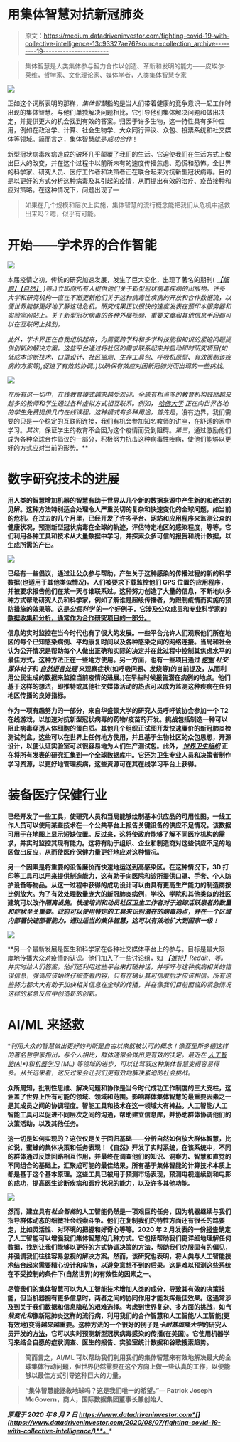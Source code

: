 # 用集体智慧对抗新冠肺炎

> 原文：<https://medium.datadriveninvestor.com/fighting-covid-19-with-collective-intelligence-13c93327ae76?source=collection_archive---------19----------------------->

> 集体智慧是人类集体参与智力合作以创造、革新和发明的能力——皮埃尔·莱维，哲学家、文化理论家、媒体学者，人类集体智慧专家

![](img/1f815a556aa38d82cded49506d0860b0.png)

正如这个词所表明的那样，*集体智慧*指的是当人们带着健康的竞争意识一起工作时出现的集体智慧。与他们单独解决问题相比，它引导他们集体解决问题和做出决定，并提供更大的机会找到有效的答案。归因于许多生物，这一特性具有多种应用，例如在政治学、计算、社会生物学、大众同行评议、众包、投票系统和社交媒体等领域。简而言之，集体智慧就是*成功合作*！

新型冠状病毒疾病造成的破坏几乎颠覆了我们的生活。它迫使我们在生活方式上做出巨大的改变，并在这个过程中以前所未有的速度传播焦虑、恐慌和恐怖。全世界的科学家、研究人员、医疗工作者和决策者正在联合起来对抗新型冠状病毒。目的是以更好的方式分析这种病毒及其引起的疫情，从而提出有效的治疗、疫苗接种和应对策略。在这种情况下，问题出现了—

> 如果在几个规模和层次上实施，集体智慧的流行概念能把我们从危机中拯救出来吗？嗯，似乎有可能。

# 开始——学术界的合作智能

![](img/17bb97a0c4c444eed3d7ba7705a9f39a.png)

本届疫情之初，传统的研究加速发展，发生了巨大变化，出现了著名的期刊( [*【细胞】*](https://www.cell.com/COVID-19)*[*【自然】*](https://www.nature.com/collections/hajgidghjb) )等。)立即向所有人提供他们关于新型冠状病毒疾病的出版物。许多大学和研究机构一直在不断更新他们关于这种病毒性疾病的开放和合作数据流，以便世界能够更好地了解这场危机。研究成果正以很快的速度发表在预印本服务器和实验室网站上。关于新型冠状病毒的各种外展视频、重要文章和其他信息手段都可以在互联网上找到。*

*此外，学术界正在自我组织起来，为需要跨学科和多学科技能和知识的紧迫问题提供创新的解决方案。这些平台通过将社区的需求联系起来并启动即时研究项目(如低成本诊断技术、口罩设计、社区监测、生存工具包、呼吸机原型、有效遏制该疾病的方案等),促进了有效的协调。)以确保有效应对因新冠肺炎而出现的一些挑战。*

*![](img/3ef5dd9f0d0c49795bdb11724f24725a.png)*

*在所有这一切中，在线教育模式越来越受欢迎。全球有相当多的教育机构鼓励越来越多的教师和学生通过各种虚拟方式相互联系。例如， [*哈佛大学*](https://www.edx.org/school/harvardx) 正在向世界各地的学生免费提供几门在线课程。这种模式有多种用途，首先是*，没有边界，我们需要的只是一个稳定的互联网连接，我们有机会参加知名教师的讲座，在舒适的家中学习。*其次*，保证学生的教育不会因为这个疫情而受到阻碍。*第三*，通过激励他们成为各种全球合作倡议的一部分，积极努力抗击这种病毒性疾病，使他们能够以更好的方式应对当前的形势。**

# **数字研究技术的进展**

**用人类的智慧增加机器的智慧有助于世界从几个新的数据来源中产生新的和改进的见解。这种方法特别适合处理令人严重关切的复杂和快速变化的全球问题，如当前的危机。在过去的几个月里，已经开发了许多平台、网站和应用程序来监测公众的健康状况，预测新型冠状病毒在全球的轨迹，评估特定地区的感染程度，等等。它们利用各种工具和技术从大量数据中学习，并探索众多可信的报告和统计数据，以生成所需的产出。**

**![](img/c949fd7a722faf546f8801c920fff8cc.png)**

**已经有一些倡议，通过让公众参与帮助，产生关于这种感染的传播过程的新的科学数据(也适用于其他类似情况)。人们被要求下载监控他们 GPS 位置的应用程序，并被要求报告他们在某一天与谁联系过。这种努力创造了大量的信息，不断地以多种方式帮助研究人员和科学家，例如了解谁是超级传播者，为限制疫情而实施的预防措施的效果等。这是*公民科学* 的一个[好例子，它涉及公众成员和专业科学家的数据收集和分析，通常作为合作研究项目的一部分。](https://www.citizenscience.org/covid-19/)**

**信息的实时监控在当今时代也有了很大的发展。一些平台允许人们观察他们所在地区的每个已知感染病例、平均康复时间以及各种感染之间的网络连接。当局和社会认为公开情况是帮助每个人做出正确和实际的决定并在此过程中控制其焦虑水平的最佳方式，这种方法正在一些地方使用。另一方面，也有一些项目通过 [*挖掘*](https://www.datadriveninvestor.com/glossary/mining/) *社交媒体帖子*和 [*自然语言处理*](https://www.datadriveninvestor.com/glossary/natural-language-processing/) 来观察症状(如呼吸问题、发烧等)的当前提及，从而利用公民生成的数据来监控当前疫情的进展。)在早些时候报告潜在病例的地点。他们基于这样的想法，即推特或其他社交媒体活动的热点可以成为监测这种疾病在任何地区传播的良好指标。**

**作为一项有趣努力的一部分，来自华盛顿大学的研究人员呼吁该协会参加一个 T2 在线游戏，以加速对抗新型冠状病毒的药物/疫苗的开发。挑战包括制造一种可以阻止病毒穿透人体细胞的蛋白质。其他几个组织正试图开发快速廉价的新冠肺炎检测试剂盒。这些可以在世界上任何地方使用，并且基于生物社区的众包思想，开源设计，以便认证实验室可以很容易地为人们生产测试包。此外， [*世界卫生组织*](https://www.who.int/emergencies/diseases/novel-coronavirus-2019/technical-guidance-publications?healthtopics=b6bd35a3-cf4f-4851-8e80-85cb0068335b&publishingoffices=aeebab07-3d0c-4a24-b6ef-7c11b7139e43) 正在将所有发表的研究汇集到一个全球数据库中。它还为卫生专业人员和决策者制作学习资源，以更好地管理疾病，这些资源可在其在线学习平台上获得。**

# **装备医疗保健行业**

**已经开发了一些工具，使研究人员和当局能够绘制基本供应品的可用性图。一线工作人员可以使用某些技术在一个公共平台上报告关键设备的供应不足情况。该数据可用于在地图上显示短缺位置。反过来，这将使政府能够了解不同医疗机构的需求，并实时监控其现有能力。这将有助于组织、企业和制造商对这些供应不足的地区做出反应，从而使医疗保健力量更好地应对这种情况。**

**另一个因素是将重要的设备廉价而快速地运送到高感染区。在这种情况下，3D 打印等工具可以用来提供制造能力，这有助于向医院和诊所提供口罩、手套、个人防护设备等物品。从这一过程中获得的成功设计可以由具有更高生产能力的制造商按比例放大。为了有效处理数量庞大的新冠肺炎病例，学校、学院和其他类似的社区建筑可以改作*隔离设施。快速培训和动员社区卫生工作者对于追踪活跃患者的数量和症状至关重要。政府可以使用特定的工具来识别潜在的病毒热点，并在一个区域内部署快速部署能力。通过适当的集体智慧，这可以有效地扩大到国家一级！***

**![](img/f90e7c3fb6d59943c01d2f9fa638d5f8.png)**

**另一个最新发展是医生和科学家在各种社交媒体平台上的参与。目标是最大限度地传播大众对疫情的认识。他们加入了一些讨论组，如 [*【推特】*](https://blog.twitter.com/en_us/topics/company/2020/covid-19.html)*Reddit、*等。并实时给人们答案。他们还利用这些平台来打破神话，并呼吁与这种疾病相关的错误信息，强调应该始终仔细查看内容，只有在确认其可信度后才应该相信。所有这些努力都大大有助于加快相关信息在全球的传播，并在像我们目前面临的紧急情况这样的紧急反应中创造新的创新。**

# **AI/ML 来拯救**

**利用大众的智慧做出更好的判断是自古以来就被认可的概念！像*亚里斯多德*这样的著名哲学家指出，与个人相比，群体通常会做出更有效的决定。最近在 [*人工智能*](https://www.datadriveninvestor.com/glossary/artificial-intelligence/)*(*[*AI*](https://www.datadriveninvestor.com/glossary/artificial-intelligence/)*)*和[*机器学习*](https://www.datadriveninvestor.com/glossary/machine-learning/) *(ML)* 等领域的进步，可以让驾驭这种集体智慧变得容易得多。从长远来看，这反过来会让我们更有效地解决紧迫的社会挑战。**

**众所周知，批判性思维、解决问题和协作是当今时代成功工作制度的三大支柱，这涵盖了世界上所有可能的领域、领域和范围。影响群体集体智慧的最重要因素之一是其成员之间的协调程度。智能工具和技术在这一领域大有裨益。人工智能/人工智能工具可以促进不同层次之间的沟通，帮助建立信息库，并协助群体协调他们的决策活动，以及其他任务。**

**这一切是如何实现的？这仅仅是关于回归基础——分析自然如何放大群体智慧，比如说，蜜蜂的集体决策和任务表现！《自然》开发了实时系统，在该系统中，不同的群体通过反馈回路相互作用，并最终在调查他们的知识、洞察力、智慧和直觉的不同组合的基础上，汇聚成可能的最佳结果。所有基于集体智能的计算技术本质上都是基于这个基本原理。这些工具已被用于预测市场表现，预测电视连续剧和电影的成功，提高医生诊断疾病和医疗状况的能力，以及许多其他功能。**

**![](img/291923f513836adcae0793856fe7cba3.png)**

**然而，建立具有*社会智能*的人工智能仍然是一项艰巨的任务，因为机器继续与我们指导群体动态的细微社会线索斗争。他们在复制我们的特性方面还有很长的路要走，比如灵活性、对环境的把握和好奇心等等。2020 年 2 月发表的一份[报告](https://www.nesta.org.uk/report/future-minds-and-machines/)确定了人工智能可以增强我们集体智慧的几种方式。它包括帮助我们更详细地理解任何数据，找到让我们能够以更好的方式协调决策的方法，帮助我们克服固有的偏见，并强调我们往往容易忽视的解决方案。然而，该研究也表明，将人类与人工智能技术结合起来需要精心设计和实施，以避免意想不到的后果。这是难以预测这些系统在不受控制的条件下(自然世界)的有效性的因素之一。**

**尽管我们的集体智慧可以为人工智能技术增加人类的成分，导致其有效的决策技能，但当机器拥有更多信息时，两者之间的协同作用才能发挥最佳效果。这通常涉及到关于我们数据和信息隐私的艰难选择。考虑到世界复杂、多方面的挑战，如*气候变化和*像新冠肺炎这样的流行病，利用我们的合作智慧和人工智能/人工智能(更有效地)变得越来越重要。这种方法的一个很好的例子是*卡耐基梅隆大学*的研究人员开发的[方法](https://covidcast.cmu.edu/?sensor=doctor-visits-smoothed_adj_cli&level=county&region=42003&date=20200630&signalType=value)，它可以实时预测新型冠状病毒感染的传播(在美国)。它使用机器学习来结合自愿的症状调查、医生的报告、实验室统计数据和谷歌搜索趋势。**

> **简而言之，AI/ML 可以帮助我们利用我们的集体智慧来有效地解决最大的全球集体行动问题，但世界仍然需要在这个方向上做一些认真的工作，以便能够以最佳方式引导这种巨大的力量。**

> **“集体智慧能拯救地球吗？这是我们唯一的希望。”— Patrick Joseph McGovern，商人，国际数据集团董事长兼创始人**

***原载于 2020 年 8 月 7 日 https://www.datadriveninvestor.com*[](https://www.datadriveninvestor.com/2020/08/07/fighting-covid-19-with-collective-intelligence/)**。****